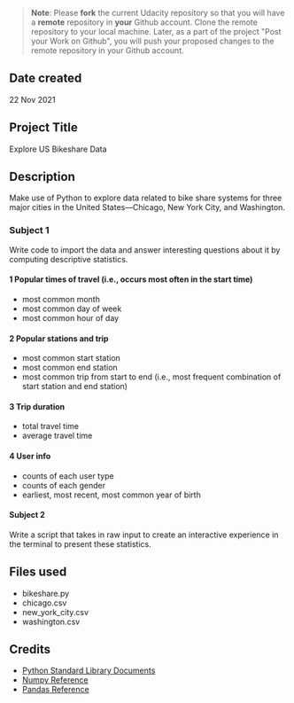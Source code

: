 >**Note**: Please **fork** the current Udacity repository so that you will have a **remote** repository in **your** Github account. Clone the remote repository to your local machine. Later, as a part of the project "Post your Work on Github", you will push your proposed changes to the remote repository in your Github account.

## Date created
22 Nov 2021

## Project Title
Explore US Bikeshare Data

## Description
Make use of Python to explore data related to bike share systems for three major cities in the United States—Chicago, New York City, and Washington.

### Subject 1
Write code to import the data and answer interesting questions about it by computing descriptive statistics.

#### 1 Popular times of travel (i.e., occurs most often in the start time)
* most common month
* most common day of week
* most common hour of day

#### 2 Popular stations and trip
* most common start station
* most common end station
* most common trip from start to end (i.e., most frequent  combination of start station and end station)

#### 3 Trip duration
* total travel time
* average travel time

#### 4 User info
* counts of each user type
* counts of each gender
* earliest, most recent, most common year of birth

#### Subject 2
Write a script that takes in raw input to create an interactive experience in the terminal to present these statistics.

## Files used
* bikeshare.py  
* chicago.csv  
* new_york_city.csv  
* washington.csv  

## Credits
* [Python Standard Library Documents](https://docs.python.org/ko/3/library/index.html)  
* [Numpy Reference](https://numpy.org/devdocs/reference/index.html)  
* [Pandas Reference](https://pandas.pydata.org/pandas-docs/stable/reference/index.html)  

